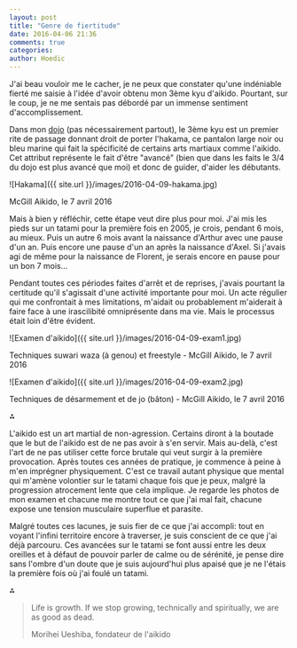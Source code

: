 ```yaml
---
layout: post
title: "Genre de fiertitude"
date: 2016-04-06 21:36
comments: true
categories: 
author: Hoedic
---
```


J'ai beau vouloir me le cacher, je ne peux que constater qu'une indéniable fierté  me saisie à l'idée d'avoir obtenu mon 3ème kyu d'aikido. Pourtant, sur le coup, je ne me sentais pas débordé par un immense sentiment d'accomplissement.

Dans mon [dojo](http://mcgillaikido.com/) (pas nécessairement partout), le 3ème kyu est un premier rite de passage donnant droit de porter l'hakama, ce pantalon large noir ou bleu marine qui fait la spécificité de certains arts martiaux comme l'aikido. Cet attribut représente le fait d'être "avancé" (bien que dans les faits le 3/4 du dojo est plus avancé que moi) et donc de guider, d'aider les débutants.

![Hakama]({{ site.url }}/images/2016-04-09-hakama.jpg)
<div class="photoattrib">McGill Aikido, le 7 avril 2016 </div>

Mais à bien y réfléchir, cette étape veut dire plus pour moi. J'ai mis les pieds sur un tatami pour la première fois en 2005, je crois, pendant 6 mois, au mieux. Puis un autre 6 mois avant la naissance d'Arthur avec une pause d'un an. Puis encore une pause d'un an après la naissance d'Axel. Si j'avais agi de même pour la naissance de Florent, je serais encore en pause pour un bon 7 mois...

Pendant toutes ces périodes faites d'arrêt et de reprises, j'avais pourtant la certitude qu'il s'agissait d'une activité importante pour moi. Un acte régulier qui me confrontait à mes limitations, m'aidait ou probablement m'aiderait à faire face à une irascilibité omniprésente dans ma vie. Mais le processus était loin d'être évident.

![Examen d'aikido]({{ site.url }}/images/2016-04-09-exam1.jpg)
<div class="photoattrib">Techniques suwari waza (à genou) et freestyle - McGill Aikido, le 7 avril 2016 </div>

![Examen d'aikido]({{ site.url }}/images/2016-04-09-exam2.jpg)
<div class="photoattrib">Techniques de désarmement et de jo (bâton) - McGill Aikido, le 7 avril 2016 </div>

⁂

L'aikido est un art martial de non-agression. Certains diront à la boutade que le but de l'aikido est de ne pas avoir à s'en servir. Mais au-delà, c'est l'art de ne pas utiliser cette force brutale qui veut surgir à la première provocation. Après toutes ces années de pratique, je commence à peine à m'en imprégner physiquement. C'est ce travail autant physique que mental qui m'amène volontier sur le tatami chaque fois que je peux, malgré la progression atrocement lente que cela implique. Je regarde les photos de mon examen et chacune me montre tout ce que j'ai mal fait, chacune expose une tension musculaire superflue et parasite.

Malgré toutes ces lacunes, je suis fier de ce que j'ai accompli: tout en voyant l'infini territoire encore à traverser, je suis conscient de ce que j'ai déjà parcouru. Ces avancées sur le tatami se font aussi entre les deux oreilles et à défaut de pouvoir parler de calme ou de sérénité, je pense dire sans l'ombre d'un doute que je suis aujourd'hui plus apaisé que je ne l'étais la première fois où j'ai foulé un tatami.

⁂

> Life is growth. If we stop growing, technically and spiritually, we are as good as dead. 
> <div class="attrib">Morihei Ueshiba, fondateur de l'aikido</div>
